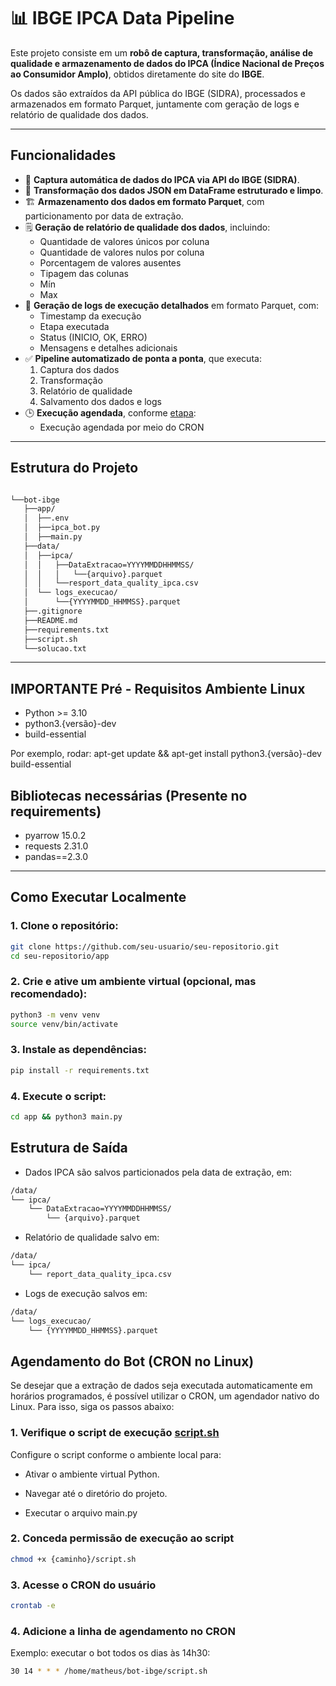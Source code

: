 # 📊 IBGE IPCA Data Pipeline

Este projeto consiste em um **robô de captura, transformação, análise de qualidade e armazenamento de dados do IPCA (Índice Nacional de Preços ao Consumidor Amplo)**, obtidos diretamente do site do **IBGE**.

Os dados são extraídos da API pública do IBGE (SIDRA), processados e armazenados em formato Parquet, juntamente com geração de logs e relatório de qualidade dos dados.

---

##  Funcionalidades

- 🔗 **Captura automática de dados do IPCA via API do IBGE (SIDRA)**.
- 🔄 **Transformação dos dados JSON em DataFrame estruturado e limpo**.
- 🏗️ **Armazenamento dos dados em formato Parquet**, com particionamento por data de extração.
- 🗒️ **Geração de relatório de qualidade dos dados**, incluindo:
  - Quantidade de valores únicos por coluna
  - Quantidade de valores nulos por coluna
  - Porcentagem de valores ausentes
  - Tipagem das colunas
  - Mín
  - Max
- 📑 **Geração de logs de execução detalhados** em formato Parquet, com:
  - Timestamp da execução
  - Etapa executada
  - Status (INICIO, OK, ERRO)
  - Mensagens e detalhes adicionais
- ✅ **Pipeline automatizado de ponta a ponta**, que executa:
  1. Captura dos dados
  2. Transformação
  3. Relatório de qualidade
  4. Salvamento dos dados e logs
- 🕒 **Execução agendada**, conforme [etapa](https://github.com/matheu-spereira/bot-ibge?tab=readme-ov-file#agendamento-do-bot-cron-no-linux):
  - Execução agendada por meio do CRON


---

##  Estrutura do Projeto
```bash

└──bot-ibge
   ├──app/
   │  ├──.env
   │  ├──ipca_bot.py 
   │  ├──main.py
   ├──data/
   │  ├──ipca/ 
   │  │   ├──DataExtracao=YYYYMMDDHHMMSS/ 
   │  │   │   └──{arquivo}.parquet
   │  │   └──resport_data_quality_ipca.csv
   │  └── logs_execucao/ 
   │      └──{YYYYMMDD_HHMMSS}.parquet
   ├──.gitignore
   ├──README.md 
   ├──requirements.txt
   ├──script.sh
   └──solucao.txt

```


---
## **IMPORTANTE** Pré - Requisitos Ambiente Linux
- Python >= 3.10
- python3.{versão}-dev
- build-essential

Por exemplo, rodar: apt-get update && apt-get install python3.{versão}-dev build-essential


##  Bibliotecas necessárias (Presente no requirements)

- pyarrow 15.0.2
- requests 2.31.0
- pandas==2.3.0
---

## Como Executar Localmente

### 1. Clone o repositório:

```bash
git clone https://github.com/seu-usuario/seu-repositorio.git
cd seu-repositorio/app
```

### 2. Crie e ative um ambiente virtual (opcional, mas recomendado):

```bash
python3 -m venv venv
source venv/bin/activate  
```

### 3. Instale as dependências:

```bash
pip install -r requirements.txt 
```

### 4. Execute o script:

```bash
cd app && python3 main.py
```

## Estrutura de Saída
- Dados IPCA são salvos particionados pela data de extração, em:

```bash
/data/
└── ipca/
    └── DataExtracao=YYYYMMDDHHMMSS/
        └── {arquivo}.parquet
```

- Relatório de qualidade salvo em:
```bash
/data/
└── ipca/
    └── report_data_quality_ipca.csv
```

- Logs de execução salvos em:
```bash
/data/
└── logs_execucao/
    └── {YYYYMMDD_HHMMSS}.parquet
```

## Agendamento do Bot (CRON no Linux)
Se desejar que a extração de dados seja executada automaticamente em horários programados, é possível utilizar o CRON, um agendador nativo do Linux. Para isso, siga os passos abaixo:

### 1. Verifique o script de execução [script.sh](https://github.com/matheu-spereira/bot-ibge/blob/main/script.sh)

Configure o script conforme o ambiente local para:

* Ativar o ambiente virtual Python.

* Navegar até o diretório do projeto.

* Executar o arquivo main.py

### 2. Conceda permissão de execução ao script
```bash
chmod +x {caminho}/script.sh
```

### 3. Acesse o CRON do usuário
```bash
crontab -e
```

### 4. Adicione a linha de agendamento no CRON
Exemplo: executar o bot todos os dias às 14h30:
```bash
30 14 * * * /home/matheus/bot-ibge/script.sh
```

